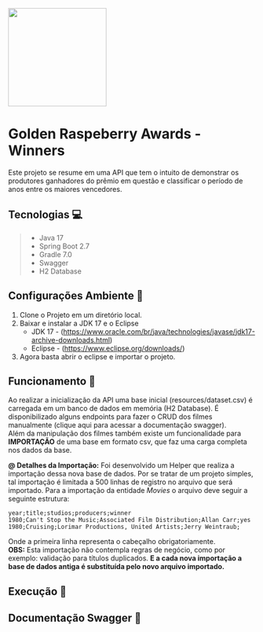<img align="center" width="200" src="https://images.radio.com/aiu-media/GettyImages502922876-7caa62f8-4710-4ced-9390-ceb5435cac01.jpg">

# Golden Raspeberry Awards - Winners
Este projeto se resume em uma API que tem o intuito de demonstrar os produtores ganhadores do prêmio em questão e classificar o período de anos entre os maiores vencedores.

## Tecnologias :computer:
>* Java 17
>* Spring Boot 2.7
>* Gradle 7.0
>* Swagger
>* H2 Database

## Configurações Ambiente :wrench:
1. Clone o Projeto em um diretório local.
2. Baixar e instalar a JDK 17 e o Eclipse
    * JDK 17  - (https://www.oracle.com/br/java/technologies/javase/jdk17-archive-downloads.html) 
    * Eclipse - (https://www.eclipse.org/downloads/)
3. Agora basta abrir o eclipse e importar o projeto.

## Funcionamento :wrench:
Ao realizar a inicialização da API uma base inicial (resources/dataset.csv) é carregada em um banco de dados em memória (H2 Database). É disponibilizado alguns endpoints para fazer o CRUD dos filmes manualmente (clique aqui para acessar a documentação swagger). <br>
Além da manipulação dos filmes também existe um funcionalidade para **IMPORTAÇÃO** de uma base em formato csv, que faz uma carga completa nos dados da base.

**@ Detalhes da Importação:**
Foi desenvolvido um Helper que realiza a importação dessa nova base de dados. Por se tratar de um projeto simples, tal importação é limitada a 500 linhas de registro no arquivo que será importado. Para a importação da entidade *Movies* o arquivo deve seguir a seguinte estrutura:
````
year;title;studios;producers;winner
1980;Can't Stop the Music;Associated Film Distribution;Allan Carr;yes
1980;Cruising;Lorimar Productions, United Artists;Jerry Weintraub;
````

Onde a primeira linha representa o cabeçalho obrigatoriamente.<br>
**OBS:** Esta importação não contempla regras de negócio, como por exemplo: validação para títulos duplicados. **E a cada nova importação a base de dados antiga é substituída pelo novo arquivo importado.**

## Execução :wrench:



## Documentação Swagger :memo:
